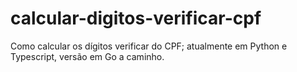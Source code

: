 # calcular-digitos-verificar-cpf
Como calcular os dígitos verificar do CPF; atualmente em Python e Typescript, versão em Go a caminho.
